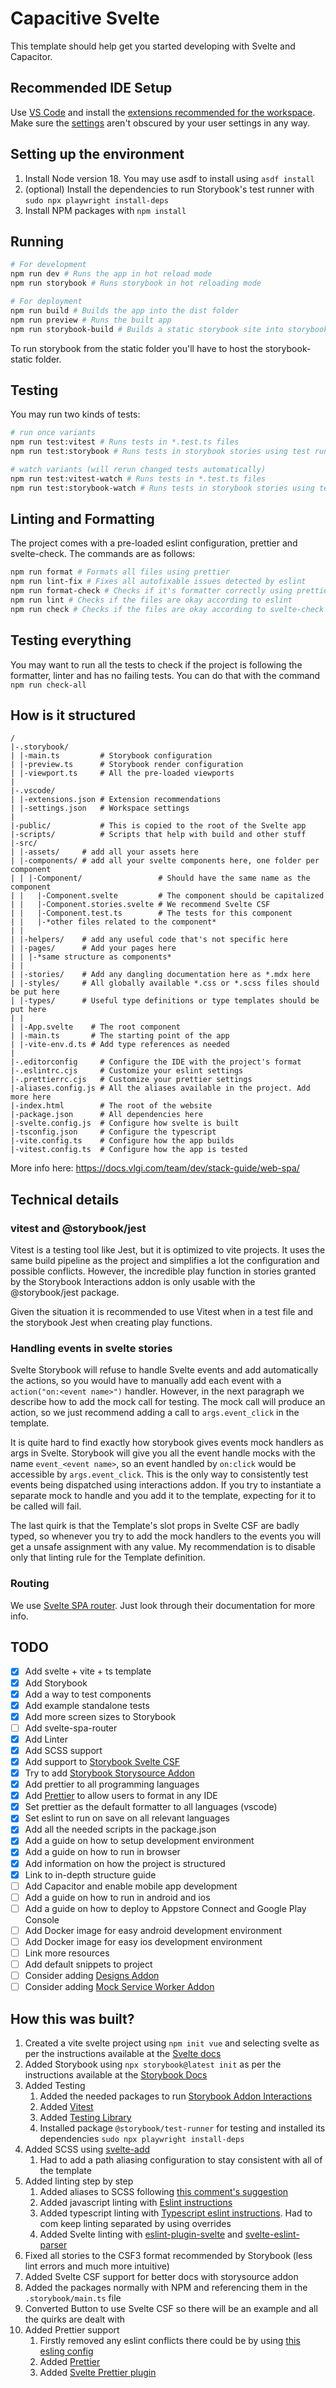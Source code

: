 # Capacitive Svelte

This template should help get you started developing with Svelte and Capacitor.

## Recommended IDE Setup

Use [VS Code](https://code.visualstudio.com/) and install the
[extensions recommended for the workspace](./.vscode/extensions.json). Make sure
the [settings](./.vscode/settings.json) aren't obscured by your user settings in
any way.

## Setting up the environment

1. Install Node version 18. You may use asdf to install using `asdf install`
2. (optional) Install the dependencies to run Storybook's test runner with
   `sudo npx playwright install-deps`
3. Install NPM packages with `npm install`

## Running

```sh
# For development
npm run dev # Runs the app in hot reload mode
npm run storybook # Runs storybook in hot reloading mode

# For deployment
npm run build # Builds the app into the dist folder
npm run preview # Runs the built app
npm run storybook-build # Builds a static storybook site into storybook-static
```

To run storybook from the static folder you'll have to host the storybook-static
folder.

## Testing

You may run two kinds of tests:

```sh
# run once variants
npm run test:vitest # Runs tests in *.test.ts files
npm run test:storybook # Runs tests in storybook stories using test runner

# watch variants (will rerun changed tests automatically)
npm run test:vitest-watch # Runs tests in *.test.ts files
npm run test:storybook-watch # Runs tests in storybook stories using test runner
```

## Linting and Formatting

The project comes with a pre-loaded eslint configuration, prettier and
svelte-check. The commands are as follows:

```sh
npm run format # Formats all files using prettier
npm run lint-fix # Fixes all autofixable issues detected by eslint
npm run format-check # Checks if it's formatter correctly using prettier
npm run lint # Checks if the files are okay according to eslint
npm run check # Checks if the files are okay according to svelte-check
```

## Testing everything

You may want to run all the tests to check if the project is following the
formatter, linter and has no failing tests. You can do that with the command
`npm run check-all`

## How is it structured

```
/
|-.storybook/
| |-main.ts         # Storybook configuration
| |-preview.ts      # Storybook render configuration
| |-viewport.ts     # All the pre-loaded viewports
|
|-.vscode/
| |-extensions.json # Extension recommendations
| |-settings.json   # Workspace settings
|
|-public/           # This is copied to the root of the Svelte app
|-scripts/          # Scripts that help with build and other stuff
|-src/
| |-assets/     # add all your assets here
| |-components/ # add all your svelte components here, one folder per component
| | |-Component/                 # Should have the same name as the component
| |   |-Component.svelte         # The component should be capitalized
| |   |-Component.stories.svelte # We recommend Svelte CSF
| |   |-Component.test.ts        # The tests for this component
| |   |-*other files related to the component*
| |
| |-helpers/    # add any useful code that's not specific here
| |-pages/      # Add your pages here
| | |-*same structure as components*
| |
| |-stories/    # Add any dangling documentation here as *.mdx here
| |-styles/     # All globally available *.css or *.scss files should be put here
| |-types/      # Useful type definitions or type templates should be put here
| |
| |-App.svelte    # The root component
| |-main.ts       # The starting point of the app
| |-vite-env.d.ts # Add type references as needed
|
|-.editorconfig     # Configure the IDE with the project's format
|-.eslintrc.cjs     # Customize your eslint settings
|-.prettierrc.cjs   # Customize your prettier settings
|-aliases.config.js # All the aliases available in the project. Add more here
|-index.html        # The root of the website
|-package.json      # All dependencies here
|-svelte.config.js  # Configure how svelte is built
|-tsconfig.json     # Configure the typescript
|-vite.config.ts    # Configure how the app builds
|-vitest.config.ts  # Configure how the app is tested
```

More info here: https://docs.vlgi.com/team/dev/stack-guide/web-spa/

## Technical details

### vitest and @storybook/jest

Vitest is a testing tool like Jest, but it is optimized to vite projects. It
uses the same build pipeline as the project and simplifies a lot the
configuration and possible conflicts. However, the incredible play function in
stories granted by the Storybook Interactions addon is only usable with the
@storybook/jest package.

Given the situation it is recommended to use Vitest when in a test file and the
storybook Jest when creating play functions.

### Handling events in svelte stories

Svelte Storybook will refuse to handle Svelte events and add automatically the
actions, so you would have to manually add each event with a
`action("on:<event name>")` handler. However, in the next paragraph we describe
how to add the mock call for testing. The mock call will produce an action, so
we just recommend adding a call to `args.event_click` in the template.

It is quite hard to find exactly how storybook gives events mock handlers as
args in Svelte. Storybook will give you all the event handle mocks with the name
`event_<event name>`, so an event handled by `on:click` would be accessible by
`args.event_click`. This is the only way to consistently test events being
dispatched using interactions addon. If you try to instantiate a separate mock
to handle and you add it to the template, expecting for it to be called will
fail.

The last quirk is that the Template's slot props in Svelte CSF are badly typed,
so whenever you try to add the mock handlers to the events you will get a unsafe
assignment with any value. My recommendation is to disable only that linting
rule for the Template definition.

### Routing

We use [Svelte SPA router](https://github.com/ItalyPaleAle/svelte-spa-router).
Just look through their documentation for more info.

## TODO

- [x] Add svelte + vite + ts template
- [x] Add Storybook
- [x] Add a way to test components
- [x] Add example standalone tests
- [x] Add more screen sizes to Storybook
- [ ] Add svelte-spa-router
- [x] Add Linter
- [x] Add SCSS support
- [x] Add support to
      [Storybook Svelte CSF](https://storybook.js.org/addons/@storybook/addon-svelte-csf/)
- [x] Try to add
      [Storybook Storysource Addon](https://storybook.js.org/addons/@storybook/addon-storysource)
- [x] Add prettier to all programming languages
- [x] Add [Prettier](https://github.com/sveltejs/prettier-plugin-svelte) to
      allow users to format in any IDE
- [x] Set prettier as the default formatter to all languages (vscode)
- [x] Set eslint to run on save on all relevant languages
- [x] Add all the needed scripts in the package.json
- [x] Add a guide on how to setup development environment
- [x] Add a guide on how to run in browser
- [x] Add information on how the project is structured
- [x] Link to in-depth structure guide
- [ ] Add Capacitor and enable mobile app development
- [ ] Add a guide on how to run in android and ios
- [ ] Add a guide on how to deploy to Appstore Connect and Google Play Console
- [ ] Add Docker image for easy android development environment
- [ ] Add Docker image for easy ios development environment
- [ ] Link more resources
- [ ] Add default snippets to project
- [ ] Consider adding
      [Designs Addon](https://storybook.js.org/addons/storybook-addon-designs/)
- [ ] Consider adding
      [Mock Service Worker Addon](https://storybook.js.org/addons/msw-storybook-addon)

## How this was built?

1. Created a vite svelte project using `npm init vue` and selecting svelte as
   per the instructions available at the
   [Svelte docs](https://svelte.dev/docs#getting-started)
2. Added Storybook using `npx storybook@latest init` as per the instructions
   available at the
   [Storybook Docs](https://storybook.js.org/docs/svelte/get-started/install/)
3. Added Testing
   1. Added the needed packages to run
      [Storybook Addon Interactions](https://storybook.js.org/addons/@storybook/addon-interactions/)
   2. Added [Vitest](https://vitest.dev/config/)
   3. Added
      [Testing Library](https://testing-library.com/docs/svelte-testing-library/setup)
   4. Installed package `@storybook/test-runner` for testing and installed its
      dependencies `sudo npx playwright install-deps`
4. Added SCSS using [svelte-add](https://github.com/svelte-add/scss)
   1. Had to add a path aliasing configuration to stay consistent with all of
      the template
5. Added linting step by step
   1. Added aliases to SCSS following
      [this comment's suggestion](https://github.com/sveltejs/svelte-preprocess/issues/97#issuecomment-551842456)
   2. Added javascript linting with
      [Eslint instructions](https://eslint.org/docs/latest/use/getting-started#configuration)
   3. Added typescript linting with
      [Typescript eslint instructions](https://typescript-eslint.io/getting-started).
      Had to com keep linting separated by using overrides
   4. Added Svelte linting with
      [eslint-plugin-svelte](https://github.com/sveltejs/eslint-plugin-svelte)
      and
      [svelte-eslint-parser](https://github.com/sveltejs/svelte-eslint-parser#readme)
6. Fixed all stories to the CSF3 format recommended by Storybook (less lint
   errors and much more intuitive)
7. Added Svelte CSF support for better docs with storysource addon
8. Added the packages normally with NPM and referencing them in the
   `.storybook/main.ts` file
9. Converted Button to use Svelte CSF so there will be an example and all the
   quirks are dealt with
10. Added Prettier support
    1. Firstly removed any eslint conflicts there could be by using
       [this esling config](https://github.com/prettier/eslint-config-prettier#installation)
    2. Added [Prettier](https://prettier.io/docs/en/install.html)
    3. Added
       [Svelte Prettier plugin](https://github.com/sveltejs/prettier-plugin-svelte)
